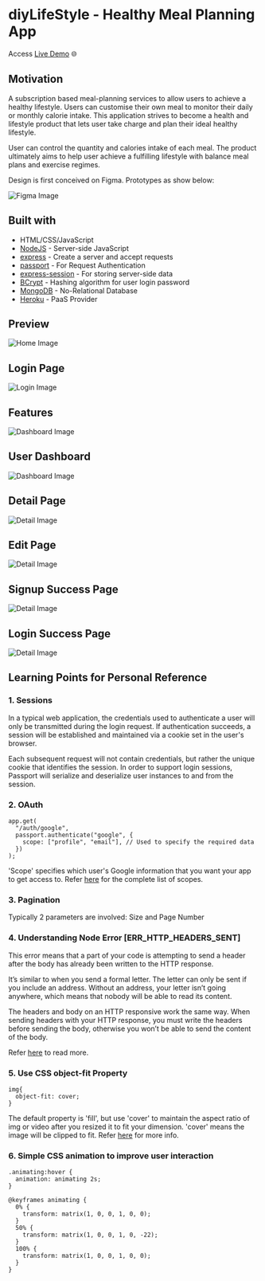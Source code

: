 # diyLifeStyle - Healthy Meal Planning App

Access [Live Demo](https://diylifestyle.herokuapp.com/) :globe_with_meridians:

## Motivation

A subscription based meal-planning services to allow users to achieve a healthy lifestyle. Users can customise their own meal to monitor their daily or monthly calorie intake. This application strives to become a health and lifestyle product that lets user take charge and plan their ideal healthy lifestyle.

User can control the quantity and calories intake of each meal. The product ultimately aims to help user achieve a fulfilling lifestyle with balance meal plans and exercise regimes.

Design is first conceived on Figma. Prototypes as show below:

![Figma Image](/public/images/figma_prototyping.jpg)

## Built with

- HTML/CSS/JavaScript
- [NodeJS](https://nodejs.org/en/) - Server-side JavaScript
- [express](https://expressjs.com/) - Create a server and accept requests
- [passport](http://www.passportjs.org/) - For Request Authentication
- [express-session](https://www.npmjs.com/package/express-session) - For storing server-side data
- [BCrypt](https://www.heroku.com) - Hashing algorithm for user login password
- [MongoDB](https://www.mongodb.com/) - No-Relational Database
- [Heroku](https://www.heroku.com) - PaaS Provider

## Preview

![Home Image](/public/images/homepage.jpg)

## Login Page

![Login Image](/public/images/loginpage.jpg)

## Features

![Dashboard Image](/public/images/features.jpg)

## User Dashboard

![Dashboard Image](/public/images/indexpage.jpg)

## Detail Page

![Detail Image](/public/images/detailspage.jpg)

## Edit Page

![Detail Image](/public/images/editpage.jpg)

## Signup Success Page

![Detail Image](/public/images/SignUpSuccess.jpg)

## Login Success Page

![Detail Image](/public/images/SignUpGoogleAuth.jpg)

## Learning Points for Personal Reference

### 1. Sessions

In a typical web application, the credentials used to authenticate a user will only be transmitted during the login request. If authentication succeeds, a session will be established and maintained via a cookie set in the user's browser.

Each subsequent request will not contain credentials, but rather the unique cookie that identifies the session. In order to support login sessions, Passport will serialize and deserialize user instances to and from the session.

### 2. OAuth

```
app.get(
  "/auth/google",
  passport.authenticate("google", {
    scope: ["profile", "email"], // Used to specify the required data
  })
);

```

'Scope' specifies which user's Google information that you want your app to get access to. Refer [here](https://developers.google.com/identity/protocols/oauth2/scopes) for the complete list of scopes.

### 3. Pagination

Typically 2 parameters are involved: Size and Page Number

### 4. Understanding Node Error [ERR_HTTP_HEADERS_SENT]

This error means that a part of your code is attempting to send a header after the body has already been written to the HTTP response.

It’s similar to when you send a formal letter. The letter can only be sent if you include an address. Without an address, your letter isn’t going anywhere, which means that nobody will be able to read its content.

The headers and body on an HTTP responsive work the same way. When sending headers with your HTTP response, you must write the headers before sending the body, otherwise you won’t be able to send the content of the body.

Refer [here](https://www.codementor.io/@oparaprosper79/understanding-node-error-err_http_headers_sent-117mpk82z8) to read more.

### 5. Use CSS object-fit Property

```
img{
  object-fit: cover;
}
```

The default property is 'fill', but use 'cover' to maintain the aspect ratio of img or video after you resized it to fit your dimension. 'cover' means the image will be clipped to fit. Refer [here](https://www.w3schools.com/css/css3_object-fit.asp) for more info.

### 6. Simple CSS animation to improve user interaction

```
.animating:hover {
  animation: animating 2s;
}

@keyframes animating {
  0% {
    transform: matrix(1, 0, 0, 1, 0, 0);
  }
  50% {
    transform: matrix(1, 0, 0, 1, 0, -22);
  }
  100% {
    transform: matrix(1, 0, 0, 1, 0, 0);
  }
}
```
